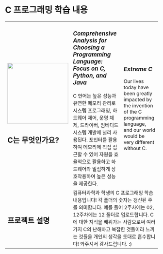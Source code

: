 # C 프로그래밍 학습 내용

<table>
	<tr>
		<td>
			<p><img src="https://i.namu.wiki/i/fFCSqJv31qIh4mWDVWfF9i0_5EGeHvLFRs5IYKIwNHbjQKjbNKogyzhWwS0WBTKacCZOqjbg0s4GtFvaoSBcZkRP9Q73jCT8XJ8Scnjgid4ljRBoxP-7a8hAkHRAVs89WbALJisrMzn_-vQPDJXkow.svg" width="200px" /></p>
			<h2>C는 무엇인가요?</h2>
		</td>
		<td>
			<h3><em>Comprehensive Analysis for Choosing a Programming Language: Focus on C, Python, and Java</em></h3>
			C 언어는 높은 성능과 유연한 메모리 관리로 시스템 프로그래밍,  하드웨어  제어,  운영  체제,  드라이버,  임베디드  시스템  개발에  널리  사용된다.  포인터를  활용하여 메모리에 직접 접근할 수 있어 자원을 효율적으로 활용하고 하드웨어와 밀접하게 상호작용하여 높은 성능을 제공한다.
		</td>
		<td>
			<h3><em>Extreme C</em></h3>
			Our lives today have been greatly impacted by the invention of the C programming language, and our world would be very different without C.
		</td>
	</tr>
    <tr>
      <td><h2>프로젝트 설명</h2></td>
      <td colspan="2">컴퓨터과학과 학생의 C 프로그래밍 학습 내용입니다! 각 폴더의 숫자는 갱신된 주를 의미합니다. 
        예를 들어 2주차에는 02, 12주차에는 12 폴더로 업로드합니다. 
        C에 대한 지식을 배워가는 사람으로써 여러가지 C의 난해하고 복잡한 것들이라 느끼는 것들을 개인의 생각을 토대로 흡수합니다! 
        와주셔서 감사드립니다. :)</td>
    </tr>
  <div>
</table>


